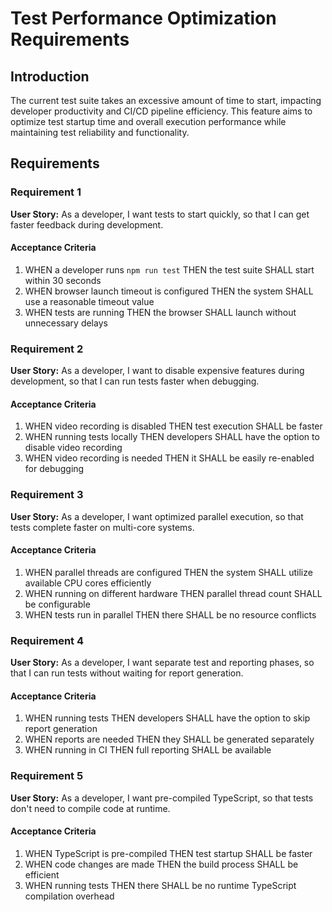 # Test Performance Optimization Requirements

## Introduction

The current test suite takes an excessive amount of time to start, impacting developer productivity and CI/CD pipeline efficiency. This feature aims to optimize test startup time and overall execution performance while maintaining test reliability and functionality.

## Requirements

### Requirement 1

**User Story:** As a developer, I want tests to start quickly, so that I can get faster feedback during development.

#### Acceptance Criteria

1. WHEN a developer runs `npm run test` THEN the test suite SHALL start within 30 seconds
2. WHEN browser launch timeout is configured THEN the system SHALL use a reasonable timeout value
3. WHEN tests are running THEN the browser SHALL launch without unnecessary delays

### Requirement 2

**User Story:** As a developer, I want to disable expensive features during development, so that I can run tests faster when debugging.

#### Acceptance Criteria

1. WHEN video recording is disabled THEN test execution SHALL be faster
2. WHEN running tests locally THEN developers SHALL have the option to disable video recording
3. WHEN video recording is needed THEN it SHALL be easily re-enabled for debugging

### Requirement 3

**User Story:** As a developer, I want optimized parallel execution, so that tests complete faster on multi-core systems.

#### Acceptance Criteria

1. WHEN parallel threads are configured THEN the system SHALL utilize available CPU cores efficiently
2. WHEN running on different hardware THEN parallel thread count SHALL be configurable
3. WHEN tests run in parallel THEN there SHALL be no resource conflicts

### Requirement 4

**User Story:** As a developer, I want separate test and reporting phases, so that I can run tests without waiting for report generation.

#### Acceptance Criteria

1. WHEN running tests THEN developers SHALL have the option to skip report generation
2. WHEN reports are needed THEN they SHALL be generated separately
3. WHEN running in CI THEN full reporting SHALL be available

### Requirement 5

**User Story:** As a developer, I want pre-compiled TypeScript, so that tests don't need to compile code at runtime.

#### Acceptance Criteria

1. WHEN TypeScript is pre-compiled THEN test startup SHALL be faster
2. WHEN code changes are made THEN the build process SHALL be efficient
3. WHEN running tests THEN there SHALL be no runtime TypeScript compilation overhead